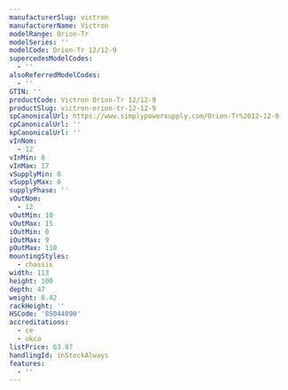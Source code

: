 ```yaml
---
manufacturerSlug: victron
manufacturerName: Victron
modelRange: Orion-Tr
modelSeries: ''
modelCode: Orion-Tr 12/12-9
supercedesModelCodes:
  - ''
alsoReferredModelCodes:
  - ''
GTIN: ''
productCode: Victron Orion-Tr 12/12-9
productSlug: victron-orion-tr-12-12-9
spCanonicalUrl: https://www.simplypowersupply.com/Orion-Tr%2012-12-9
cpCanonicalUrl: ''
kpCanonicalUrl: ''
vInNom:
  - 12
vInMin: 8
vInMax: 17
vSupplyMin: 0
vSupplyMax: 0
supplyPhase: ''
vOutNom:
  - 12
vOutMin: 10
vOutMax: 15
iOutMin: 0
iOutMax: 9
pOutMax: 110
mountingStyles:
  - chassis
width: 113
height: 100
depth: 47
weight: 0.42
rackHeight: ''
HSCode: '85044090'
accreditations:
  - ce
  - ukca
listPrice: 63.87
handlingId: inStockAlways
features:
  - ''
---
```

